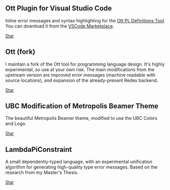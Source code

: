 ## Ott Plugin for Visual Studio Code [<i class="fab fa-github"></i>](https://github.com/JoeyEremondi/vscode-ott)

Inline error messages and syntax highlighting for the [Ott PL Definitions Tool](https://www.cl.cam.ac.uk/~pes20/ott/).
You can download it from the [VSCode Marketplace](https://marketplace.visualstudio.com/items?itemName=JoeyEremondi.ott).

<!-- Place this tag where you want the button to render. -->
<!-- Place this tag where you want the button to render. -->
<a class="github-button" href="https://github.com/JoeyEremondi/vscode-ott" data-icon="octicon-star" data-show-count="true" aria-label="Star JoeyEremondi/vscode-ott on GitHub">Star</a>


## Ott (fork) [<i class="fab fa-github"></i>](https://github.com/JoeyEremondi/ott)

I maintain a fork of the Ott tool for programming language design. It's highly experimental, so use at your own risk.
The main modifications from the upstream version are improved error messages (machine readable with source locations),
and expansion of the already-present Redex backend.

<!-- Place this tag where you want the button to render. -->
<!-- Place this tag where you want the button to render. -->
<a class="github-button" href="https://github.com/JoeyEremondi/ott" data-icon="octicon-star" data-show-count="true" aria-label="Star JoeyEremondi/ott on GitHub">Star</a>


## UBC Modification of Metropolis Beamer Theme [<i class="fab fa-github"></i>](https://github.com/JoeyEremondi/UBC-Metropolis-Beamer)

The beautiful Metropolis Beamer theme, modified to use the UBC Colors and Logo.

<!-- Place this tag where you want the button to render. -->
<!-- Place this tag where you want the button to render. -->
<a class="github-button" href="https://github.com/JoeyEremondi/UBC-Metropolis-Beamer" data-icon="octicon-star" data-show-count="true" aria-label="Star JoeyEremondi/UBC-Metropolis-Beamer on GitHub">Star</a>

## LambdaPiConstraint [<i class="fab fa-github"></i>](https://github.com/JoeyEremondi/lambda-pi-constraint)

A small dependently-typed language, with an experimental unification algorithm
for generating high-quality type error messages. Based on the research from my Master's Thesis.

<!-- Place this tag where you want the button to render. -->
<!-- Place this tag where you want the button to render. -->
<a class="github-button" href="https://github.com/JoeyEremondi/lambda-pi-constraint" data-icon="octicon-star" data-show-count="true" aria-label="Star JoeyEremondi/lambda-pi-constraint on GitHub">Star</a>

